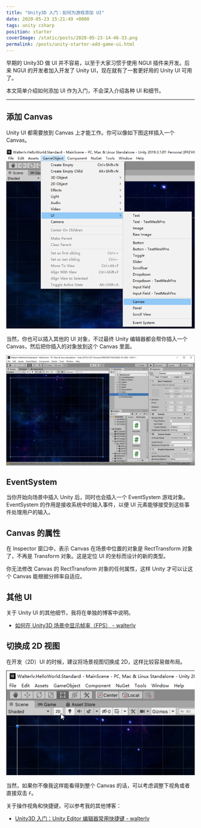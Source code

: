 ```yaml
---
title: "Unity3D 入门：如何为游戏添加 UI"
date: 2020-05-23 15:21:49 +0800
tags: unity csharp
position: starter
coverImage: /static/posts/2020-05-23-14-46-33.png
permalink: /posts/unity-starter-add-game-ui.html
---
```


早期的 Unity3D 做 UI 并不容易，以至于大家习惯于使用 NGUI 插件来开发。后来 NGUI 的开发者加入开发了 Unity UI，现在就有了一套更好用的 Unity UI 可用了。

本文简单介绍如何添加 UI 作为入门，不会深入介绍各种 UI 和细节。

---

<div id="toc"></div>

## 添加 Canvas

Unity UI 都需要放到 Canvas 上才能工作。你可以像如下图这样插入一个 Canvas。

![插入 Canvas](/static/posts/2020-05-23-14-46-33.png)

当然，你也可以插入其他的 UI 对象，不过最终 Unity 编辑器都会帮你插入一个 Canvas，然后把你插入的对象放到这个 Canvas 里面。

![插入的 Canvas](/static/posts/2020-05-23-14-50-18.png)

## EventSystem

当你开始向场景中插入 Unity 后，同时也会插入一个 EventSystem 游戏对象。EventSystem 的作用是接收系统中的输入事件，以便 UI 元素能够接受到这些事件处理用户的输入。

## Canvas 的属性

在 Inspector 窗口中，表示 Canvas 在场景中位置的对象是 RectTransform 对象了，不再是 Transform 对象。这是定位 UI 的坐标而设计的新的类型。

你无法修改 Canvas 的 RectTransform 对象的任何属性，这样 Unity 才可以让这个 Canvas 能根据分辨率自适应。

## 其他 UI

关于 Unity UI 的其他细节，我将在单独的博客中说明。

- [如何在 Unity3D 场景中显示帧率（FPS） - walterlv](/post/unity-show-fps)

## 切换成 2D 视图

在开发（2D）UI 的时候，建议将场景视图切换成 2D，这样比较容易做布局。

![切换成 2D](/static/posts/2020-05-23-15-19-37.png)

当然，如果你不像我这样能看得到整个 Canvas 的话，可以考虑调整下视角或者直接双击 `F`。

关于操作视角和快捷键，可以参考我的其他博客：

- [Unity3D 入门：Unity Editor 编辑器常用快捷键 - walterlv](/post/unity-starter-unity-editor-shortcut-keys.html)


